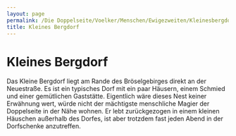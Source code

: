 ```yaml
---
layout: page
permalink: /Die Doppelseite/Voelker/Menschen/Ewigezweiten/Kleinesbergdorf
title: Kleines Bergdorf
---
```


# Kleines Bergdorf

Das Kleine Bergdorf liegt am Rande des Bröselgebirges direkt an der Neuestraße. Es ist ein typisches Dorf mit ein paar Häusern, einem Schmied und einer gemütlichen Gaststätte. Eigentlich wäre dieses Nest keiner Erwähnung wert, würde nicht der mächtigste menschliche Magier der Doppelseite in der Nähe wohnen. Er lebt zurückgezogen in einem kleinen Häuschen außerhalb des Dorfes, ist aber trotzdem fast jeden Abend in der Dorfschenke anzutreffen.

